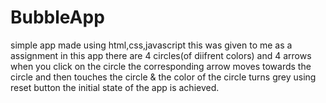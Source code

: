 # BubbleApp
simple app made using html,css,javascript 
this was given to me as a assignment in this app there are 4 circles(of diifrent colors) and 4 arrows
when you click on the circle the corresponding arrow moves towards the circle and then touches the circle & the color of the circle turns grey
using reset button the initial state of the app is achieved.
